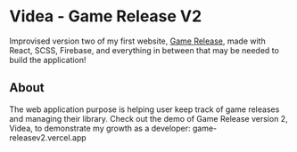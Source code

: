 # Videa - Game Release V2 
Improvised version two of my first website, [Game Release](https://github.com/catfishsoup/game_releasev1), made with React, SCSS, Firebase, and everything in between that may be needed to build the application!

## About
The web application purpose is helping user keep track of game releases and managing their library. 
Check out the demo of Game Release version 2, Videa, to demonstrate my growth as a developer: game-releasev2.vercel.app
